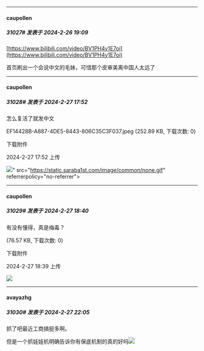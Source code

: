 ﻿
*****

####  caupollen  
##### 31027#       发表于 2024-2-26 19:09

[https://www.bilibili.com/video/BV1PH4y1E7oi](https://www.bilibili.com/video/BV1PH4y1E7oi)

首页刷出一个会说中文的毛妹，可惜那个皮审美离中国人太远了


*****

####  caupollen  
##### 31028#       发表于 2024-2-27 17:52

怎么复活了就发中文

EF14428B-A887-4DE5-8443-806C35C3F037.jpeg
(252.89 KB, 下载次数: 0)

下载附件

2024-2-27 17:52 上传

<img src="https://img.saraba1st.com/forum/202402/27/175206snmmrgs5mraws4nw.jpeg" referrerpolicy="no-referrer">" src="https://static.saraba1st.com/image/common/none.gif" referrerpolicy="no-referrer">


*****

####  caupollen  
##### 31029#       发表于 2024-2-27 18:40

有没有懂得，真是梅毒？

(76.57 KB, 下载次数: 0)

下载附件

2024-2-27 18:39 上传

<img src="https://img.saraba1st.com/forum/202402/27/183929jtqjbhszh4hjj2hz.jpg" referrerpolicy="no-referrer">


*****

####  avayazhg  
##### 31030#       发表于 2024-2-27 22:05

抓了吧最近工商搞挺多啊。

但是一个抓娃娃机明确告诉你有保底机制的真的好吗<img src="https://static.saraba1st.com/image/smiley/face2017/067.png" referrerpolicy="no-referrer">


